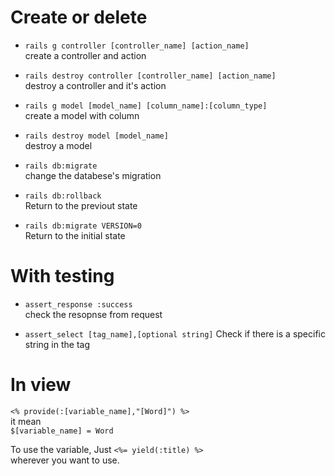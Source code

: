# Create or delete

* `rails g controller [controller_name] [action_name]`  
create a controller and action
  
  
* `rails destroy controller [controller_name] [action_name]`  
destroy a controller and it's action  
   
* `rails g model [model_name] [column_name]:[column_type]`  
create a model with column  
  
* `rails destroy model [model_name]`  
destroy a model  
  
* `rails db:migrate`  
change the databese's migration

* `rails db:rollback`  
Return to the previout state  
  
* `rails db:migrate VERSION=0`  
Return to the initial state

# With testing  

* `assert_response :success`  
check the resopnse from request

* `assert_select [tag_name],[optional string]`
Check if there is a specific string in the tag  
  
# In view  

`<% provide(:[variable_name],"[Word]") %>`  
it mean  
`$[variable_name] = Word`  
  
To use the variable, Just
  `<%= yield(:title) %>`  
wherever you want to use.



